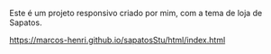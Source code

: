 Este é um projeto responsivo criado por mim, com a tema de loja de Sapatos.

https://marcos-henri.github.io/sapatosStu/html/index.html
